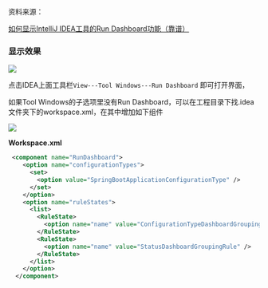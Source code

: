 资料来源：

[如何显示IntelliJ IDEA工具的Run Dashboard功能（靠谱）](https://blog.csdn.net/sheinenggaosuwo/article/details/86624759)

###  显示效果

![](https://tva1.sinaimg.cn/large/e6c9d24ely1h2005c2uo1j20zs069aby.jpg)

点击IDEA上面工具栏`View---Tool Windows---Run Dashboard` 即可打开界面，

如果Tool Windows的子选项里没有Run Dashboard，可以在工程目录下找.idea文件夹下的workspace.xml，在其中增加如下组件

![](https://tva1.sinaimg.cn/large/e6c9d24ely1h2006jeyftj20fg05ymxe.jpg)

**Workspace.xml**

~~~~xml
 <component name="RunDashboard">
	<option name="configurationTypes">
	  <set>
		<option value="SpringBootApplicationConfigurationType" />
	  </set>
	</option>
    <option name="ruleStates">
      <list>
        <RuleState>
          <option name="name" value="ConfigurationTypeDashboardGroupingRule" />
        </RuleState>
        <RuleState>
          <option name="name" value="StatusDashboardGroupingRule" />
        </RuleState>
      </list>
    </option>
  </component>
~~~~

